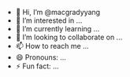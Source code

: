 - 👋 Hi, I’m @macgradyyang
- 👀 I’m interested in ...
- 🌱 I’m currently learning ...
- 💞️ I’m looking to collaborate on ...
- 📫 How to reach me ...
- 😄 Pronouns: ...
- ⚡ Fun fact: ...

<!---
macgradyyang/macgradyyang is a ✨ special ✨ repository because its `README.md` (this file) appears on your GitHub profile.
You can click the Preview link to take a look at your changes.
--->
